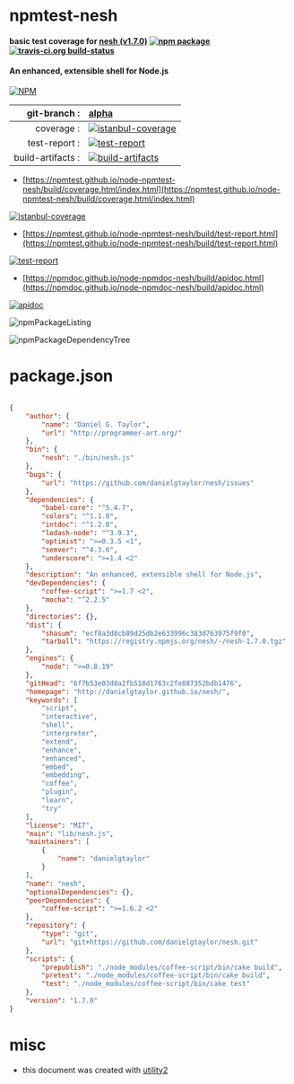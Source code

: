 # npmtest-nesh

#### basic test coverage for  [nesh (v1.7.0)](http://danielgtaylor.github.io/nesh/)  [![npm package](https://img.shields.io/npm/v/npmtest-nesh.svg?style=flat-square)](https://www.npmjs.org/package/npmtest-nesh) [![travis-ci.org build-status](https://api.travis-ci.org/npmtest/node-npmtest-nesh.svg)](https://travis-ci.org/npmtest/node-npmtest-nesh)

#### An enhanced, extensible shell for Node.js

[![NPM](https://nodei.co/npm/nesh.png?downloads=true&downloadRank=true&stars=true)](https://www.npmjs.com/package/nesh)

| git-branch : | [alpha](https://github.com/npmtest/node-npmtest-nesh/tree/alpha)|
|--:|:--|
| coverage : | [![istanbul-coverage](https://npmtest.github.io/node-npmtest-nesh/build/coverage.badge.svg)](https://npmtest.github.io/node-npmtest-nesh/build/coverage.html/index.html)|
| test-report : | [![test-report](https://npmtest.github.io/node-npmtest-nesh/build/test-report.badge.svg)](https://npmtest.github.io/node-npmtest-nesh/build/test-report.html)|
| build-artifacts : | [![build-artifacts](https://npmtest.github.io/node-npmtest-nesh/glyphicons_144_folder_open.png)](https://github.com/npmtest/node-npmtest-nesh/tree/gh-pages/build)|

- [https://npmtest.github.io/node-npmtest-nesh/build/coverage.html/index.html](https://npmtest.github.io/node-npmtest-nesh/build/coverage.html/index.html)

[![istanbul-coverage](https://npmtest.github.io/node-npmtest-nesh/build/screenCapture.buildCi.browser.%252Ftmp%252Fbuild%252Fcoverage.lib.html.png)](https://npmtest.github.io/node-npmtest-nesh/build/coverage.html/index.html)

- [https://npmtest.github.io/node-npmtest-nesh/build/test-report.html](https://npmtest.github.io/node-npmtest-nesh/build/test-report.html)

[![test-report](https://npmtest.github.io/node-npmtest-nesh/build/screenCapture.buildCi.browser.%252Ftmp%252Fbuild%252Ftest-report.html.png)](https://npmtest.github.io/node-npmtest-nesh/build/test-report.html)

- [https://npmdoc.github.io/node-npmdoc-nesh/build/apidoc.html](https://npmdoc.github.io/node-npmdoc-nesh/build/apidoc.html)

[![apidoc](https://npmdoc.github.io/node-npmdoc-nesh/build/screenCapture.buildCi.browser.%252Ftmp%252Fbuild%252Fapidoc.html.png)](https://npmdoc.github.io/node-npmdoc-nesh/build/apidoc.html)

![npmPackageListing](https://npmtest.github.io/node-npmtest-nesh/build/screenCapture.npmPackageListing.svg)

![npmPackageDependencyTree](https://npmtest.github.io/node-npmtest-nesh/build/screenCapture.npmPackageDependencyTree.svg)



# package.json

```json

{
    "author": {
        "name": "Daniel G. Taylor",
        "url": "http://programmer-art.org/"
    },
    "bin": {
        "nesh": "./bin/nesh.js"
    },
    "bugs": {
        "url": "https://github.com/danielgtaylor/nesh/issues"
    },
    "dependencies": {
        "babel-core": "^5.4.7",
        "colors": "^1.1.0",
        "intdoc": "^1.2.0",
        "lodash-node": "^3.9.3",
        "optimist": ">=0.3.5 <1",
        "semver": "^4.3.6",
        "underscore": ">=1.4 <2"
    },
    "description": "An enhanced, extensible shell for Node.js",
    "devDependencies": {
        "coffee-script": ">=1.7 <2",
        "mocha": "^2.2.5"
    },
    "directories": {},
    "dist": {
        "shasum": "ecf8a3d8cb89d25db2e633996c383d763975f9f0",
        "tarball": "https://registry.npmjs.org/nesh/-/nesh-1.7.0.tgz"
    },
    "engines": {
        "node": ">=0.8.19"
    },
    "gitHead": "6f7b53e03d8a2fb518d1763c2fe887352bdb1476",
    "homepage": "http://danielgtaylor.github.io/nesh/",
    "keywords": [
        "script",
        "interactive",
        "shell",
        "interpreter",
        "extend",
        "enhance",
        "enhanced",
        "embed",
        "embedding",
        "coffee",
        "plugin",
        "learn",
        "try"
    ],
    "license": "MIT",
    "main": "lib/nesh.js",
    "maintainers": [
        {
            "name": "danielgtaylor"
        }
    ],
    "name": "nesh",
    "optionalDependencies": {},
    "peerDependencies": {
        "coffee-script": ">=1.6.2 <2"
    },
    "repository": {
        "type": "git",
        "url": "git+https://github.com/danielgtaylor/nesh.git"
    },
    "scripts": {
        "prepublish": "./node_modules/coffee-script/bin/cake build",
        "pretest": "./node_modules/coffee-script/bin/cake build",
        "test": "./node_modules/coffee-script/bin/cake test"
    },
    "version": "1.7.0"
}
```



# misc
- this document was created with [utility2](https://github.com/kaizhu256/node-utility2)
